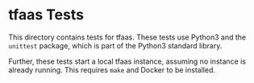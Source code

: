 # tfaas Tests

This directory contains tests for tfaas.
These tests use Python3 and the `unittest` package, which is part of the Python3
standard library.

Further, these tests start a local tfaas instance, assuming no instance is
already running.
This requires `make` and Docker to be installed.
